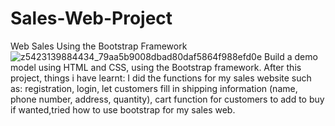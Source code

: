 # Sales-Web-Project
Web Sales Using the Bootstrap Framework
![z5423139884434_79aa5b9008dbad80daf5864f988efd0e](https://github.com/HuyK98/Sales-Web-Project/assets/168168769/1b6f6646-c091-43a1-bb42-c6c3d5df988f)
Build a demo model using HTML and CSS, using the Bootstrap framework.
After this project, things i have learnt: 
I did the functions for my sales website such as: registration, login, let customers fill in shipping information (name, phone number, address, quantity), cart function for customers to add to buy if wanted,tried how to use bootstrap for my sales web.
